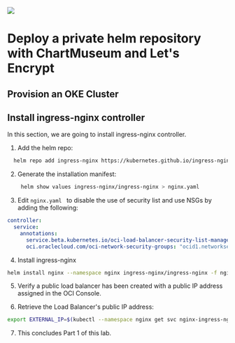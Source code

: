 ![](../../../images/customer.logo2.png)

# Deploy a private helm repository with ChartMuseum and Let's Encrypt


## Provision an OKE Cluster

## Install ingress-nginx controller

In this section, we are going to install ingress-nginx controller.

1. Add the helm repo:

  ```bash
    helm repo add ingress-nginx https://kubernetes.github.io/ingress-nginx
  ```

2. Generate the installation manifest:

   ```bash
    helm show values ingress-nginx/ingress-nginx > nginx.yaml
   ```

3. Edit `nginx.yaml ` to disable the use of security list and use NSGs by adding the following:

  ```yaml
  controller:
    service:
      annotations:
        service.beta.kubernetes.io/oci-load-balancer-security-list-management-mode: "None"
        oci.oraclecloud.com/oci-network-security-groups: "ocid1.networksecuritygroup....."
  ```
4. Install ingress-nginx

  ```bash
  helm install nginx --namespace nginx ingress-nginx/ingress-nginx -f nginx.yaml --create-namespace
  ```

5. Verify a public load balancer has been created with a public IP address assigned in the OCI Console.

6. Retrieve the Load Balancer's public IP address:

  ```bash
  export EXTERNAL_IP=$(kubectl --namespace nginx get svc nginx-ingress-nginx-controller --output jsonpath='{.status.loadBalancer.ingress[0].ip}')
  ```
  
7. This concludes Part 1 of this lab.